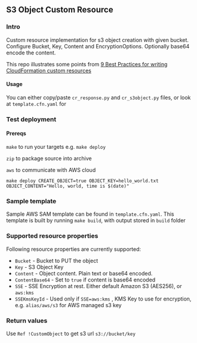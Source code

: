 ## S3 Object Custom Resource

### Intro

Custom resource implementation for s3 object creation with given bucket.
Configure Bucket, Key, Content and EncryptionOptions. Optionally base64 encode the content. 

This repo illustrates some points from 
[9 Best Practices for writing CloudFormation custom resources](https://toshke.medium.com/cloudformation-custom-resources-best-practices-97cb4e3dbed3)


#### Usage

You can either copy/paste `cr_response.py` and `cr_s3object.py` files, or look at `template.cfn.yaml` for 

### Test deployment

#### Prereqs

`make` to run your targets e.g. `make deploy`

`zip` to package source into archive

`aws` to communicate with AWS cloud

```shell
make deploy CREATE_OBJECT=true OBJECT_KEY=hello_world.txt OBJECT_CONTENT="Hello, world, time is $(date)"
```

### Sample template

Sample AWS SAM template can be found in `template.cfn.yaml`. This template is built by running `make build`, with output stored in `build` folder 

### Supported resource properties

Following resource properties are currently supported:

- `Bucket` - Bucket to PUT the object
- `Key` - S3 Object Key
- `Content` - Object content. Plain text or base64 encoded.
- `ContentBase64` - Set to `true` if content is base64 encoded
- `SSE` - SSE Encryption at rest. Either default Amazon S3 (AES256), or `aws:kms`
- `SSEKmsKeyId` - Used only if `SSE=aws:kms` , KMS Key to use for encryption, e.g. `alias/aws/s3` for AWS managed s3 key

### Return values

Use `Ref !CustomObject` to get s3 url `s3://bucket/key` 

